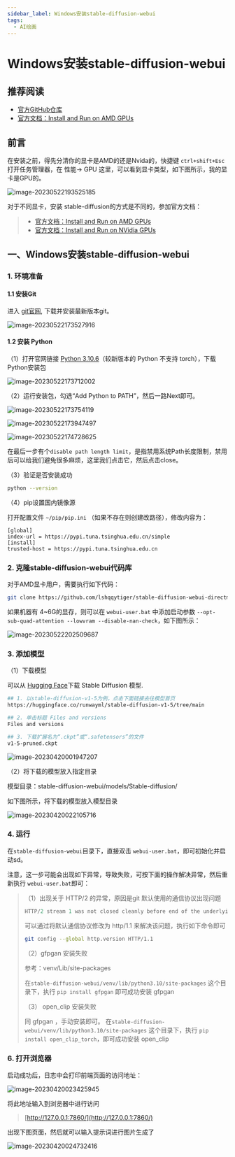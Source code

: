```yaml
---
sidebar_label: Windows安装stable-diffusion-webui
tags:
  - AI绘画
---
```


# Windows安装stable-diffusion-webui

## 推荐阅读

- [官方GitHub仓库](https://github.com/AUTOMATIC1111/stable-diffusion-webui)
- [官方文档：Install and Run on AMD GPUs](https://github.com/AUTOMATIC1111/stable-diffusion-webui/wiki/Install-and-Run-on-AMD-GPUs)

## 前言

在安装之前，得先分清你的显卡是AMD的还是Nvida的，快捷键 `ctrl+shift+Esc` 打开任务管理器，在 性能-> GPU 这里，可以看到显卡类型，如下图所示，我的显卡是GPU的。

![image-20230522193525185](./images/01_Windows安装stable-diffusion-webui/image-20230522193525185.png)

对于不同显卡，安装 stable-diffusion的方式是不同的，参加官方文档：

> - [官方文档：Install and Run on AMD GPUs](https://github.com/AUTOMATIC1111/stable-diffusion-webui/wiki/Install-and-Run-on-AMD-GPUs)
> - [官方文档：Install and Run on NVidia GPUs](https://github.com/AUTOMATIC1111/stable-diffusion-webui/wiki/Install-and-Run-on-NVidia-GPUs)



## 一、Windows安装stable-diffusion-webui

### 1. 环境准备

#### 1.1 安装Git

进入 [git官网](https://git-scm.com/download/win), 下载并安装最新版本git。

![image-20230522173527916](./images/01_Windows安装stable-diffusion-webui/image-20230522173527916.png)

#### 1.2 安装 Python

（1）打开官网链接  [Python 3.10.6](https://www.python.org/downloads/release/python-3106/)（较新版本的 Python 不支持 torch），下载Python安装包

![image-20230522173712002](./images/01_Windows安装stable-diffusion-webui/image-20230522173712002.png)

（2）运行安装包，勾选“Add Python to PATH”，然后一路Next即可。

![image-20230522173754119](./images/01_Windows安装stable-diffusion-webui/image-20230522173754119.png)

![image-20230522173947497](./images/01_Windows安装stable-diffusion-webui/image-20230522173947497.png)

![image-20230522174728625](./images/01_Windows安装stable-diffusion-webui/image-20230522174728625.png)

在最后一步有个`disable path length limit`，是指禁用系统Path长度限制，禁用后可以给我们避免很多麻烦，这里我们点击它，然后点击close。

（3）验证是否安装成功

```bash
python --version
```

（4）pip设置国内镜像源

打开配置文件  `~/pip/pip.ini` （如果不存在则创建改路径），修改内容为：

```properties
[global]
index-url = https://pypi.tuna.tsinghua.edu.cn/simple
[install]
trusted-host = https://pypi.tuna.tsinghua.edu.cn
```



### 2. 克隆stable-diffusion-webui代码库

对于AMD显卡用户，需要执行如下代码：

```bash
git clone https://github.com/lshqqytiger/stable-diffusion-webui-directml && cd stable-diffusion-webui-directml && git submodule init && git submodule update
```

如果机器有 4~6G的显存，则可以在 `webui-user.bat` 中添加启动参数 `--opt-sub-quad-attention --lowvram --disable-nan-check`，如下图所示：

![image-20230522202509687](./images/01_Windows安装stable-diffusion-webui/image-20230522202509687.png)

### 3. 添加模型

（1）下载模型

可以从 [Hugging Face](https://huggingface.co/models?pipeline_tag=text-to-image&sort=downloads)下载 Stable Diffusion 模型.

```bash
## 1. 以stable-diffusion-v1-5为例，点击下面链接去往模型首页
https://huggingface.co/runwayml/stable-diffusion-v1-5/tree/main

## 2. 单击标题 Files and versions
Files and versions

## 3. 下载扩展名为“.ckpt”或“.safetensors”的文件
v1-5-pruned.ckpt
```

![image-20230420001947207](./images/01_Mac-M1安装stable-diffusion-webui/image-20230420001947207.png)

（2）将下载的模型放入指定目录

模型目录：stable-diffusion-webui/models/Stable-diffusion/

如下图所示，将下载的模型放入模型目录

![image-20230420022105716](./images/01_Mac-M1安装stable-diffusion-webui/image-20230420022105716.png)

### 4. 运行

在`stable-diffusion-webui`目录下，直接双击 `webui-user.bat`，即可初始化并启动sd。

注意，这一步可能会出现如下异常，导致失败，可按下面的操作解决异常，然后重新执行 `webui-user.bat`即可：

> （1）出现关于 HTTP/2  的异常，原因是git 默认使用的通信协议出现问题
>
> ```java
> HTTP/2 stream 1 was not closed cleanly before end of the underlying stream
> ```
>
> 可以通过将默认通信协议修改为 http/1.1 来解决该问题，执行如下命令即可
>
> ```bash
> git config --global http.version HTTP/1.1
> ```
>
> （2）gfpgan 安装失败
>
> 参考：venv/Lib/site-packages
>
> 在`stable-diffusion-webui/venv/lib/python3.10/site-packages` 这个目录下，执行 `pip install gfpgan` 即可成功安装 gfpgan
>
> （3） open_clip 安装失败
>
> 同 gfpgan ，手动安装即可。 在`stable-diffusion-webui/venv/lib/python3.10/site-packages` 这个目录下，执行 `pip install open_clip_torch`，即可成功安装 open_clip

### 6. 打开浏览器

启动成功后，日志中会打印前端页面的访问地址：

![image-20230420023425945](./images/01_Mac-M1安装stable-diffusion-webui/image-20230420023425945.png)

将此地址输入到浏览器中进行访问

> [http://127.0.0.1:7860/](http://127.0.0.1:7860/)

出现下图页面，然后就可以输入提示词进行图片生成了

![image-20230420024732416](./images/01_Mac-M1安装stable-diffusion-webui/image-20230420024732416.png)
